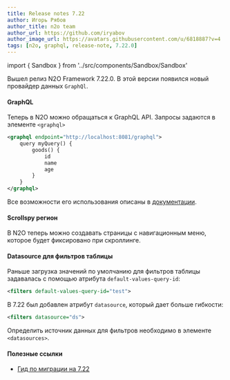 ```yaml
---
title: Release notes 7.22
author: Игорь Рябов
author_title: n2o team
author_url: https://github.com/iryabov
author_image_url: https://avatars.githubusercontent.com/u/6818887?v=4
tags: [n2o, graphql, release-note, 7.22.0]
---
```


import { Sandbox } from '../src/components/Sandbox/Sandbox'

Вышел релиз N2O Framework 7.22.0.
В этой версии появился новый провайдер данных `GraphQl`.

<!--truncate-->

#### GraphQL

Теперь в N2O можно обращаться к GraphQL API.
Запросы задаются в элементе `<graphql>`
```xml
<graphql endpoint="http://localhost:8081/graphql">
    query myQuery() {
        goods() {
            id
            name
            age
        }
    }
</graphql>
```
Все возможности его использования описаны в [документации](/docs/guides/manual/data#graphql).

#### Scrollspy регион

В N2O теперь можно создавать страницы с навигационным меню,
которое будет фиксировано при скроллинге.

<Sandbox height={600} projectId="uxcomponents_regions_scrollspy"/>

#### Datasource для фильтров таблицы

Раньше загрузка значений по умолчанию для фильтров таблицы задавалась с помощью атрибута `default-values-query-id`:
```xml
<filters default-values-query-id="test">
```
В 7.22 был добавлен атрибут `datasource`, который дает больше гибкости:

```xml
<filters datasource="ds">
```
Определить источник данных для фильтров необходимо в элементе `<datasources>`.

#### Полезные ссылки
- [Гид по миграции на 7.22](/docs/guides/migration/to_7_22)
